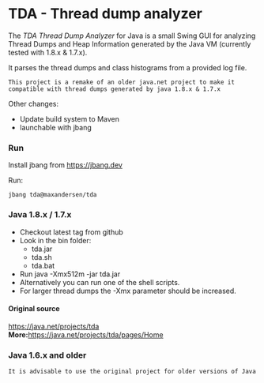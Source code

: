 # TDA - Thread dump analyzer
The <i>TDA Thread Dump Analyzer</i> for Java is a small Swing GUI for analyzing Thread Dumps and Heap Information generated by the Java VM (currently tested with 1.8.x & 1.7.x).

It parses the thread dumps and class histograms from a provided log file.

    This project is a remake of an older java.net project to make it compatible with thread dumps generated by java 1.8.x & 1.7.x

Other changes:
   * Update build system to Maven
   * launchable with jbang

### Run

Install jbang from https://jbang.dev

Run: 

```
jbang tda@maxandersen/tda
```

### Java 1.8.x / 1.7.x
* Checkout latest tag from github
* Look in the bin folder:
    * tda.jar
    * tda.sh
    * tda.bat
* Run java -Xmx512m -jar tda.jar
* Alternatively you can run one of the shell scripts.
* For larger thread dumps the -Xmx parameter should be increased.


#### Original source
https://java.net/projects/tda
<br><b>More:</b>https://java.net/projects/tda/pages/Home

### Java 1.6.x and older
    It is advisable to use the original project for older versions of Java

